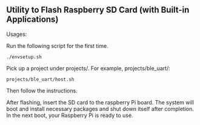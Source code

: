 Utility to Flash Raspberry SD Card (with Built-in Applications)
---------------------------------------------------------------

Usages:

  Run the following script for the first time.

    ./envsetup.sh

  Pick up a project under projects/. For example, projects/ble_uart/:

    projects/ble_uart/host.sh

  Then follow the instructions.

  After flashing, insert the SD card to the raspberry Pi board. The system will boot
  and install necessary packages and shut down itself after completion. In the next
  boot, your Raspberry Pi is ready to use.
  
